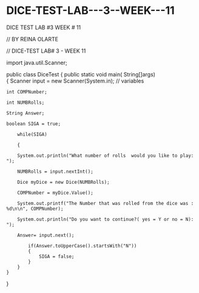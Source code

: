 DICE-TEST-LAB---3--WEEK---11
============================

DICE TEST LAB #3  WEEK # 11


//  BY REINA OLARTE

//  DICE-TEST LAB# 3 - WEEK 11

import java.util.Scanner;

public class DiceTest 
{
	public static void main( String[]args)	
	{
	Scanner input = new Scanner(System.in);
// variables 
	
	int COMPNumber;
	
	int NUMBRolls;
	
	String Answer;
	
	boolean SIGA = true;
	
		while(SIGA)
			
		{
			
		System.out.println("What number of rolls  would you like to play: ");
		
		NUMBRolls = input.nextInt();
		
		Dice myDice = new Dice(NUMBRolls);

		COMPNumber = myDice.Value();
		
		System.out.printf("The Number that was rolled from the dice was : %d\n\n", COMPNumber);
		
		System.out.println("Do you want to continue?( yes = Y or no = N): ");
		
		Answer= input.next();
		
			if(Answer.toUpperCase().startsWith("N"))
			{
				SIGA = false;
			}
		}
	}
}
